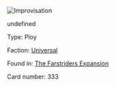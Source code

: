 
![Improvisation](https://warhammerunderworlds.com/wp-content/uploads/sites/6/2018/03/333_ENG.png)

undefined

Type: Ploy

Faction: [Universal](/factions/universal.md)

Found in: [The Farstriders Expansion](/locations/the-farstriders-expansion.md)

Card number: 333
